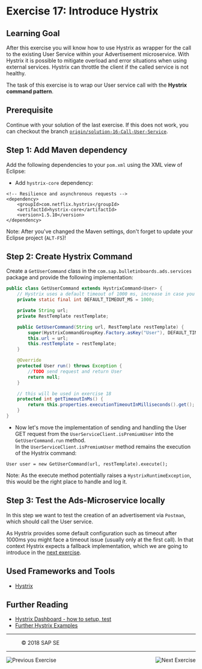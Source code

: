 Exercise 17: Introduce Hystrix
==============================

## Learning Goal
After this exercise you will know how to use Hystrix as wrapper for the call to the existing User Service within your Advertisement microservice. With Hystrix it is possible to mitigate overload and error situations when using external services. Hystrix can throttle the client if the called service is not healthy. 

The task of this exercise is to wrap our User service call with the **Hystrix command pattern**.


## Prerequisite
Continue with your solution of the last exercise. If this does not work, you can checkout the branch [`origin/solution-16-Call-User-Service`](https://github.com/ccjavadev/cc-bulletinboard-ads-spring-webmvc/tree/solution-16-Call-User-Service).

## Step 1: Add Maven dependency
Add the following dependencies to your `pom.xml` using the XML view of Eclipse:

- Add `hystrix-core` dependency:
```
<!-- Resilience and asynchronous requests -->
<dependency>
    <groupId>com.netflix.hystrix</groupId>
    <artifactId>hystrix-core</artifactId>
    <version>1.5.10</version>
</dependency>
```

Note: After you've changed the Maven settings, don't forget to update your Eclipse project (`ALT-F5`)! 

## Step 2: Create Hystrix Command
Create a `GetUserCommand` class in the `com.sap.bulletinboards.ads.services` package and provide the following implementation:
```java
public class GetUserCommand extends HystrixCommand<User> {
    // Hystrix uses a default timeout of 1000 ms, increase in case you run into problems in remote locations
    private static final int DEFAULT_TIMEOUT_MS = 1000;

    private String url;
    private RestTemplate restTemplate;

    public GetUserCommand(String url, RestTemplate restTemplate) {
        super(HystrixCommandGroupKey.Factory.asKey("User"), DEFAULT_TIMEOUT_MS);
        this.url = url;
        this.restTemplate = restTemplate;
    }

    @Override
    protected User run() throws Exception {
        //TODO send request and return User
        return null;
    }

    // this will be used in exercise 18
    protected int getTimeoutInMs() {
        return this.properties.executionTimeoutInMilliseconds().get();
    }
}
```

- Now let's move the implementation of sending and handling the User GET request from the `UserServiceClient.isPremiumUser` into the `GetUserCommand.run` method.   
In the `UserServiceClient.isPremiumUser` method remains the execution of the Hystrix command:
```
User user = new GetUserCommand(url, restTemplate).execute();
```
Note: As the execute method potentially raises a `HystrixRuntimeException`, this would be the right place to handle and log it.

## Step 3: Test the Ads-Microservice locally	

In this step we want to test the creation of an advertisement via `Postman`, which should call the User service.

As Hystrix provides some default configuration such as timeout after 1000ms you might face a timeout issue (usually only at the first call). In that context Hystrix expects a fallback implementation, which we are going to introduce in the [next exercise](Exercise_18_Make_Communication_Resilient.md). 

## Used Frameworks and Tools
- [Hystrix](https://github.com/Netflix/Hystrix)

## Further Reading
- [Hystrix Dashboard - how to setup, test](https://github.wdf.sap.corp/cc-java-dev/cc-coursematerial/blob/master/Service2ServiceCommunication/HystrixDashboard.md)
- [Further Hystrix Examples](https://github.wdf.sap.corp/refapps/SimpleHystrixConceptsPOC)

***
<dl>
  <dd>
  <div class="footer">&copy; 2018 SAP SE</div>
  </dd>
</dl>
<hr>
<a href="Exercise_16_Call_UserService.md">
  <img align="left" alt="Previous Exercise">
</a>
<a href="Exercise_18_Make_Communication_Resilient.md">
  <img align="right" alt="Next Exercise">
</a>

